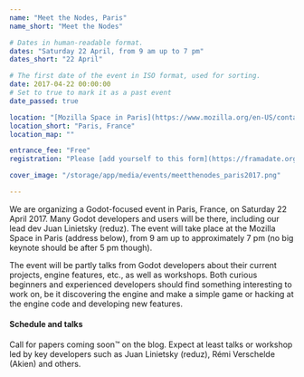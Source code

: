 ```yaml
---
name: "Meet the Nodes, Paris"
name_short: "Meet the Nodes"

# Dates in human-readable format.
dates: "Saturday 22 April, from 9 am up to 7 pm"
dates_short: "22 April"

# The first date of the event in ISO format, used for sorting.
date: 2017-04-22 00:00:00
# Set to true to mark it as a past event
date_passed: true

location: "[Mozilla Space in Paris](https://www.mozilla.org/en-US/contact/spaces/paris/), 16 Bis Boulevard Montmartre, Paris 75009, France"
location_short: "Paris, France"
location_map: ""

entrance_fee: "Free"
registration: "Please [add yourself to this form](https://framadate.org/godot-meet-the-root-node) if you intend to come, so that we have a general idea of the number of attendants."

cover_image: "/storage/app/media/events/meetthenodes_paris2017.png"

---
```


<p>
	We are organizing a Godot-focused event in Paris, France, on Saturday 22 April 2017. Many Godot developers
	and users will be there, including our lead dev Juan Linietsky (reduz). The event will take place at the
	Mozilla Space in Paris (address below), from 9 am up to approximately 7 pm (no big keynote should be after
	5 pm though).
</p>

<p>
	The event will be partly talks from Godot developers about their current projects, engine features, etc., as
	well as workshops. Both curious beginners and experienced developers should find something interesting to work
	on, be it discovering the engine and make a simple game or hacking at the engine code and developing new
	features.
</p>

<h4>Schedule and talks</h4>
<p>
	Call for papers coming soon™ on the blog. Expect at least talks or workshop led by key developers such as Juan
	Linietsky (reduz), Rémi Verschelde (Akien) and others.
</p>

